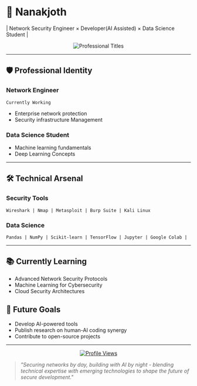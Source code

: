 # 🔐 Nanakjoth 
| Network Security Engineer × Developer(AI Assisted) × Data Science Student |

<div align="center">
  <img src="https://readme-typing-svg.demolab.com?font=Fira+Code&pause=1000&color=22D3EE&center=true&vCenter=true&width=435&lines=Network+Security+Engineer;AI-Assisted+Developer;Data+Science+Student" alt="Professional Titles">
</div>

---

## 🛡️ Professional Identity

### **Network Engineer** 
`Currently Working`
- Enterprise network protection
- Security infrastructure Management

### **Data Science Student** 
- Machine learning fundamentals
- Deep Learning Concepts

---

## 🛠️ Technical Arsenal

### **Security Tools**
```
Wireshark | Nmap | Metasploit | Burp Suite | Kali Linux
```

### **Data Science**
```
Pandas | NumPy | Scikit-learn | TensorFlow | Jupyter | Google Colab |
```
---

## 📚 Currently Learning
- Advanced Network Security Protocols
- Machine Learning for Cybersecurity
- Cloud Security Architectures

## 🔭 Future Goals
- Develop AI-powered tools
- Publish research on human-AI coding synergy
- Contribute to open-source projects

---

<div align="center">
  <a href="https://github.com/Nanakjoth">
    <img src="https://komarev.com/ghpvc/?username=Nanakjoth&label=Profile+Views&color=0e75b6&style=flat" alt="Profile Views" />
  </a>
</div>

> *"Securing networks by day, building with AI by night - blending technical expertise with emerging technologies to shape the future of secure development."*
